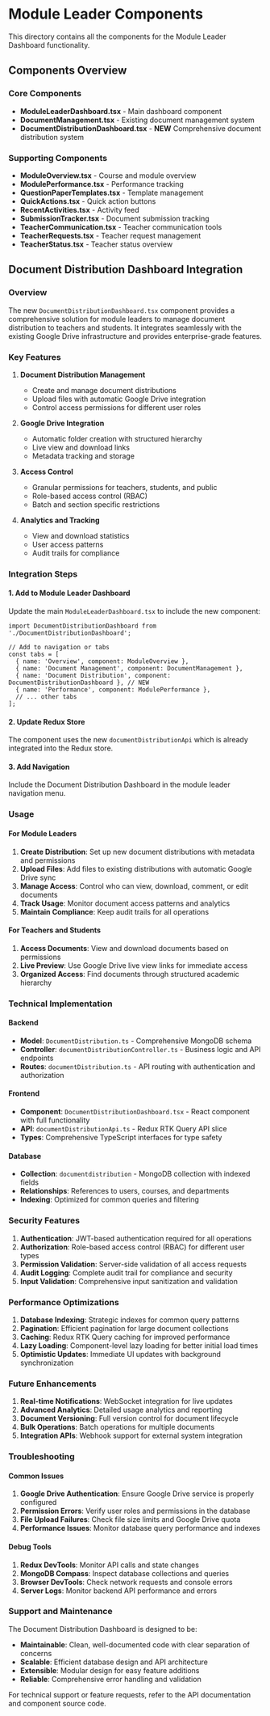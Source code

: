 # Module Leader Components

This directory contains all the components for the Module Leader Dashboard functionality.

## Components Overview

### Core Components
- **ModuleLeaderDashboard.tsx** - Main dashboard component
- **DocumentManagement.tsx** - Existing document management system
- **DocumentDistributionDashboard.tsx** - **NEW** Comprehensive document distribution system

### Supporting Components
- **ModuleOverview.tsx** - Course and module overview
- **ModulePerformance.tsx** - Performance tracking
- **QuestionPaperTemplates.tsx** - Template management
- **QuickActions.tsx** - Quick action buttons
- **RecentActivities.tsx** - Activity feed
- **SubmissionTracker.tsx** - Document submission tracking
- **TeacherCommunication.tsx** - Teacher communication tools
- **TeacherRequests.tsx** - Teacher request management
- **TeacherStatus.tsx** - Teacher status overview

## Document Distribution Dashboard Integration

### Overview
The new `DocumentDistributionDashboard.tsx` component provides a comprehensive solution for module leaders to manage document distribution to teachers and students. It integrates seamlessly with the existing Google Drive infrastructure and provides enterprise-grade features.

### Key Features
1. **Document Distribution Management**
   - Create and manage document distributions
   - Upload files with automatic Google Drive integration
   - Control access permissions for different user roles

2. **Google Drive Integration**
   - Automatic folder creation with structured hierarchy
   - Live view and download links
   - Metadata tracking and storage

3. **Access Control**
   - Granular permissions for teachers, students, and public
   - Role-based access control (RBAC)
   - Batch and section specific restrictions

4. **Analytics and Tracking**
   - View and download statistics
   - User access patterns
   - Audit trails for compliance

### Integration Steps

#### 1. Add to Module Leader Dashboard
Update the main `ModuleLeaderDashboard.tsx` to include the new component:

```tsx
import DocumentDistributionDashboard from './DocumentDistributionDashboard';

// Add to navigation or tabs
const tabs = [
  { name: 'Overview', component: ModuleOverview },
  { name: 'Document Management', component: DocumentManagement },
  { name: 'Document Distribution', component: DocumentDistributionDashboard }, // NEW
  { name: 'Performance', component: ModulePerformance },
  // ... other tabs
];
```

#### 2. Update Redux Store
The component uses the new `documentDistributionApi` which is already integrated into the Redux store.

#### 3. Add Navigation
Include the Document Distribution Dashboard in the module leader navigation menu.

### Usage

#### For Module Leaders
1. **Create Distribution**: Set up new document distributions with metadata and permissions
2. **Upload Files**: Add files to existing distributions with automatic Google Drive sync
3. **Manage Access**: Control who can view, download, comment, or edit documents
4. **Track Usage**: Monitor document access patterns and analytics
5. **Maintain Compliance**: Keep audit trails for all operations

#### For Teachers and Students
1. **Access Documents**: View and download documents based on permissions
2. **Live Preview**: Use Google Drive live view links for immediate access
3. **Organized Access**: Find documents through structured academic hierarchy

### Technical Implementation

#### Backend
- **Model**: `DocumentDistribution.ts` - Comprehensive MongoDB schema
- **Controller**: `documentDistributionController.ts` - Business logic and API endpoints
- **Routes**: `documentDistribution.ts` - API routing with authentication and authorization

#### Frontend
- **Component**: `DocumentDistributionDashboard.tsx` - React component with full functionality
- **API**: `documentDistributionApi.ts` - Redux RTK Query API slice
- **Types**: Comprehensive TypeScript interfaces for type safety

#### Database
- **Collection**: `documentdistribution` - MongoDB collection with indexed fields
- **Relationships**: References to users, courses, and departments
- **Indexing**: Optimized for common queries and filtering

### Security Features

1. **Authentication**: JWT-based authentication required for all operations
2. **Authorization**: Role-based access control (RBAC) for different user types
3. **Permission Validation**: Server-side validation of all access requests
4. **Audit Logging**: Complete audit trail for compliance and security
5. **Input Validation**: Comprehensive input sanitization and validation

### Performance Optimizations

1. **Database Indexing**: Strategic indexes for common query patterns
2. **Pagination**: Efficient pagination for large document collections
3. **Caching**: Redux RTK Query caching for improved performance
4. **Lazy Loading**: Component-level lazy loading for better initial load times
5. **Optimistic Updates**: Immediate UI updates with background synchronization

### Future Enhancements

1. **Real-time Notifications**: WebSocket integration for live updates
2. **Advanced Analytics**: Detailed usage analytics and reporting
3. **Document Versioning**: Full version control for document lifecycle
4. **Bulk Operations**: Batch operations for multiple documents
5. **Integration APIs**: Webhook support for external system integration

### Troubleshooting

#### Common Issues
1. **Google Drive Authentication**: Ensure Google Drive service is properly configured
2. **Permission Errors**: Verify user roles and permissions in the database
3. **File Upload Failures**: Check file size limits and Google Drive quota
4. **Performance Issues**: Monitor database query performance and indexes

#### Debug Tools
1. **Redux DevTools**: Monitor API calls and state changes
2. **MongoDB Compass**: Inspect database collections and queries
3. **Browser DevTools**: Check network requests and console errors
4. **Server Logs**: Monitor backend API performance and errors

### Support and Maintenance

The Document Distribution Dashboard is designed to be:
- **Maintainable**: Clean, well-documented code with clear separation of concerns
- **Scalable**: Efficient database design and API architecture
- **Extensible**: Modular design for easy feature additions
- **Reliable**: Comprehensive error handling and validation

For technical support or feature requests, refer to the API documentation and component source code.
